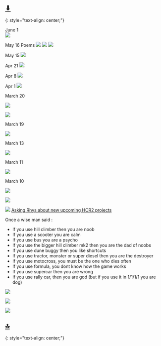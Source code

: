 ##  [⬇](#bottom)  
{: style="text-align: center;"}  

June 1  
![](https://cdn.discordapp.com/attachments/644277203273515012/849305059993059328/This_Is_The_Worst_Day_Of_My_Life_01062021171457.jpg)


May 16 Poems
![](https://cdn.discordapp.com/attachments/616461538978693141/843611482997653524/image0.jpg)
![](https://cdn.discordapp.com/attachments/616461538978693141/843611483223883796/image1.jpg)
![](https://cdn.discordapp.com/attachments/616461538978693141/843611483514077224/image2.jpg)

May 15
![](https://cdn.discordapp.com/attachments/840392851401080853/841935811218112532/46p4qo.jpg)

Apr 21
![](https://cdn.discordapp.com/attachments/763397735172669441/834384160176209990/Tractor_Wars.jpg)

Apr 8
![](https://cdn.discordapp.com/attachments/644277203273515012/829825284299554846/Bill_Gates_Amazing_and_Exciting_Things_08042021230915.jpg)

Apr 1
![](https://i.imgur.com/yFA2Qox_d.webp?maxwidth=640&shape=thumb&fidelity=medium)

March 20

![](https://cdn.discordapp.com/attachments/815339738823131236/823005235064733726/Screenshot_20210320-200954_Discord.jpg)

![](https://cdn.discordapp.com/attachments/815339738823131236/822973914451804190/20210321_001745.jpg)

March 19

![](https://cdn.discordapp.com/attachments/802790231861624832/822345687802183710/Pot-of-Gold.gif)

March 13

![](https://cdn.discordapp.com/attachments/644277203273515012/820312574276796416/He_is_Speaking_the_Language_of_the_Gods_13032021160908.jpg)

March 11

![](https://cdn.discordapp.com/attachments/815339738823131236/819468266677469264/Screenshot_20210310-234217_Meme_Generator_Free.jpg)

March 10

![](https://media.discordapp.net/attachments/776083600696934471/816067216343957514/4zz3pu.jpg)

![](https://i.imgur.com/dTtnesP.gif)

![](https://cdn.discordapp.com/attachments/766651321490604042/818872730799571005/The_Scariest_Things_On_Earth_09032021164744.jpg)
[Asking  Rhys about new upcoming HCR2 projects](https://cdn.discordapp.com/attachments/818819260381134918/818865842510102548/rhys_in_his_full_form.mp4)

Once a wise man said :
- If you use hill climber then you are noob
- If you use a scooter you are calm
- If you use bus you are a psycho
- If you use the bigger hill climber mk2 then you are the dad of noobs 
- If you use dune buggy then you like shortcuts
- If you use tractor, monster or super diesel then you are the destroyer
- If you use motocross, you must be the one who dies often
- If you use formula, you dont know how the game works
- If you use supercar then you are wrong
- If you use rally car, then you are god (but if you use it in 1/1/1/1 you are dog)


![](https://cdn.discordapp.com/attachments/818819260381134918/818884185615368262/Screenshot_20210309-163313_Meme_Generator_Free.jpg)

![](https://cdn.discordapp.com/attachments/815339738823131236/818251498672357376/Screenshot_20210307-223910_Meme_Generator_Free.jpg)

![](https://cdn.discordapp.com/attachments/777125510798245898/811982316099600404/server.jpg)

<a name="bottom"></a>  
## [🔝](#top)  
{: style="text-align: center;"}  

